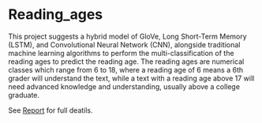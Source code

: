 # Reading_ages
This project suggests a hybrid model of GloVe, Long Short-Term Memory (LSTM), and Convolutional Neural Network (CNN), alongside traditional machine learning algorithms to perform the multi-classification of the reading ages to predict the reading age. The reading ages are numerical classes which range from 6 to 18, where a reading age of 6 means a 6th grader will understand the text, while a text with a reading age above 17 will need advanced knowledge and understanding, usually above a college graduate. 

See [Report](https://github.com/otobbie/reading_ages/raw/main/Report.docx) for full deatils.
